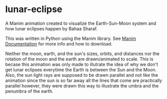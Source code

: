 # lunar-eclipse
A Manim animation created to visualize the Earth-Sun-Moon system and how lunar eclipses happen by Bahaa Sharaf.

This was written in Python using the Manim library. See [Manim Documentation](https://docs.manim.community) for more info and how to download.

Neither the moon, earth, and the sun's sizes, orbits, and distances nor the rotation of the moon and the earth are drawn/animated to scale. This is becase this animation was only made to illutrate the idea of why we don't get lunar eclipses everytime the Earth is between the Sun and the Moon. Also, the sun light rays are supposed to be drawn parallel and not like the animation since the sun is so far away all the lines that come are practically parallel however, they were drawn this way to illustrate the umbra and the penumbra of the earth.
